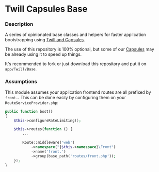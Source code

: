 # Twill Capsules Base

### Description

A series of opinionated base classes and helpers for faster application bootstrapping using [Twill and Capsules](https://github.com/area17/twill).

The use of this repository is 100% optional, but some of our [Capsules](https://github.com/area17/twill-capsules) may be already using it to speed up things.

It's recommended to fork or just download this repository and put it on `app/Twill/Base`.

### Assumptions

This module assumes your application frontend routes are all prefixed by `front.`. This can be done easily by configuring them on your `RouteServiceProvider.php`:

```php
public function boot()
{
    $this->configureRateLimiting();

    $this->routes(function () {
        ...

        Route::middleware('web')
            ->namespace("{$this->namespace}\Front")
            ->name('front.')
            ->group(base_path('routes/front.php'));
    });
}
```
